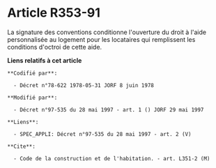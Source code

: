 # Article R353-91

La signature des conventions conditionne l'ouverture du droit à l'aide personnalisée au logement pour les locataires qui
remplissent les conditions d'octroi de cette aide.

**Liens relatifs à cet article**

	**Codifié par**:

	  - Décret n°78-622 1978-05-31 JORF 8 juin 1978

	**Modifié par**:

	  - Décret n°97-535 du 28 mai 1997 - art. 1 () JORF 29 mai 1997

	**Liens**:

	  - SPEC_APPLI: Décret n°97-535 du 28 mai 1997 - art. 2 (V)

	**Cite**:

	  - Code de la construction et de l'habitation. - art. L351-2 (M)
